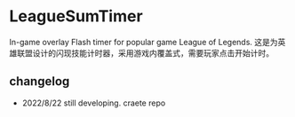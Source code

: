 # LeagueSumTimer
In-game overlay Flash timer for popular game League of Legends.
这是为英雄联盟设计的闪现技能计时器，采用游戏内覆盖式，需要玩家点击开始计时。

## changelog 
- 2022/8/22 still developing. craete repo
